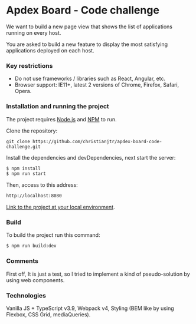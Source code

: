 # Apdex Board - Code challenge

We want to build a new page view that shows the list of applications running on every host.

You are asked to build a new feature to display the most satisfying applications deployed on each host.

### Key restrictions

- Do not use frameworks / libraries such as React, Angular, etc.
- Browser support: IE11+, latest 2 versions of Chrome, Firefox, Safari, Opera.

### Installation and running the project

The project requires [Node.js](https://nodejs.org/) and [NPM](https://www.npmjs.com/) to run.

Clone the repository:

```shell
git clone https://github.com/christianjtr/apdex-board-code-challenge.git
```

Install the dependencies and devDependencies, next start the server:

```sh
$ npm install
$ npm run start
```

Then, access to this address:

```sh
http://localhost:8080
```

[Link to the project at your local environment](http://localhost:8080/).

### Build

To build the project run this command:

```sh
$ npm run build:dev
```
### Comments

First off, It is just a test, so I tried to implement a kind of pseudo-solution by using web components.

### Technologies

Vanilla JS + TypeScript v3.9, Webpack v4, Styling (BEM like by using Flexbox, CSS Grid, mediaQueries).
